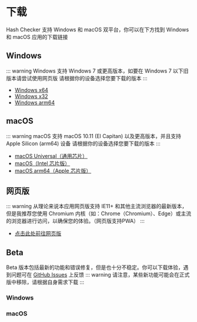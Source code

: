# 下载
Hash Checker 支持 Windows 和 macOS 双平台，你可以在下方找到 Windows 和 macOS 应用的下载链接

## Windows <Badge type="tip" text="1.0.8" />
::: warning
Windows 支持 Windows 7 或更高版本，如要在 Windows 7 以下旧版本请尝试使用网页版
请根据你的设备选择您要下载的版本
:::
- [Windows x64](https://github.com/Super12138/Hash-Checker/releases/download/1.0.8/Hash.Checker.Setup.1.0.8.exe)
- [Windows x32](https://github.com/Super12138/Hash-Checker/releases/download/1.0.8/Hash.Checker.Setup.1.0.8.exe)
- [Windows arm64](https://github.com/Super12138/Hash-Checker/releases/download/1.0.8/Hash.Checker.Setup.1.0.8-arm64.exe)

## macOS <Badge type="tip" text="1.0.8" />
::: warning
macOS 支持 macOS 10.11 (El Capitan) 以及更高版本，并且支持 Apple Silicon (arm64) 设备
请根据你的设备选择您要下载的版本
:::
- [macOS Universal（通用芯片）](https://github.com/Super12138/Hash-Checker/releases/download/1.0.8/Hash.Checker-1.0.8-universal.dmg)
- [macOS（Intel 芯片版）](https://github.com/Super12138/Hash-Checker/releases/download/1.0.8/Hash.Checker-1.0.8.dmg)
- [macOS arm64（Apple 芯片版）](https://github.com/Super12138/Hash-Checker/releases/download/1.0.8/Hash.Checker-1.0.8-arm64.dmg)

## 网页版 <Badge type="tip" text="1.0.8-03" />
::: warning
从理论来说本应用网页版支持 IE11+ 和其他主流浏览器的最新版本，但是我推荐您使用 Chromium 内核（如：Chrome（Chromium）、Edge）或主流的浏览器进行访问，以确保您的体验。（网页版支持PWA）
:::
- [点击此处前往网页版](https://super12138.github.io/Hash-Checker/)

## Beta <Badge type="warning" text="目前没有Beta版本" />
Beta 版本包括最新的功能和错误修复，但是也十分不稳定。你可以下载体验，遇到问题可在 [GitHub Issues](https://github.com/Super12138/Hash-Checker/issues) 上反馈
::: warning
请注意，某些新功能可能会在正式版中移除，请根据自身需求下载
:::

### Windows

### macOS